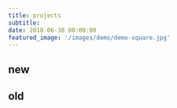 ```yaml
---
title: projects
subtitle: 
date: 2018-06-30 00:00:00
featured_image: '/images/demo/demo-square.jpg'
---
```


## new

## old